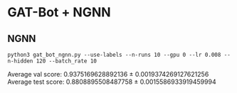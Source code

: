 # GAT-Bot + NGNN
## NGNN
```
python3 gat_bot_ngnn.py --use-labels --n-runs 10 --gpu 0 --lr 0.008 --n-hidden 120 --batch_rate 10
```
Average val score: 0.9375169628892136 ± 0.0019374269127621256
Average test score: 0.8808895508487758 ± 0.0015586933919459994